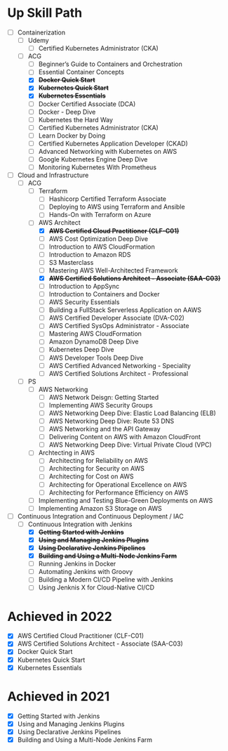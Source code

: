 # Up Skill Path
- [ ] Containerization
	- [ ] Udemy
		- [ ] Certified Kubernetes Administrator (CKA)
	- [ ] ACG
		- [ ] Beginner’s Guide to Containers and Orchestration
		- [ ] Essential Container Concepts
		- [x] **~~Docker Quick Start~~**
		- [x] **~~Kubernetes Quick Start~~**
		- [x] **~~Kubernetes Essentials~~**
		- [ ] Docker Certified Associate (DCA)
		- [ ] Docker - Deep Dive
		- [ ] Kubernetes the Hard Way
		- [ ] Certified Kubernetes Administrator (CKA)
		- [ ] Learn Docker by Doing
		- [ ] Certified Kubernetes Application Developer (CKAD)
		- [ ] Advanced Networking with Kubernetes on AWS
		- [ ] Google Kubernetes Engine Deep Dive
		- [ ] Monitoring Kubernetes With Prometheus
- [ ] Cloud and Infrastructure
	- [ ] ACG
		- [ ] Terraform
			- [ ] Hashicorp Certified Terraform Associate
			- [ ] Deploying to AWS using Terraform and Ansible
			- [ ] Hands-On with Terraform on Azure
		- [ ] AWS Architect
			- [x] **~~AWS Certified Cloud Practitioner (CLF-C01)~~**
			- [ ] AWS Cost Optimization Deep Dive
			- [ ] Introduction to AWS CloudFormation
			- [ ] Introduction to Amazon RDS
			- [ ] S3 Masterclass
			- [ ] Mastering AWS Well-Architected Framework
			- [x] **~~AWS Certified Solutions Architect - Associate (SAA-C03)~~**
			- [ ] Introduction to AppSync
			- [ ] Introduction to Containers and Docker
			- [ ] AWS Security Essentials
			- [ ] Building a FullStack Serverless Application on AAWS
			- [ ] AWS Certified Developer Associate (DVA-C02)
			- [ ] AWS Certified SysOps Administrator - Associate
			- [ ] Mastering AWS CloudFormation
			- [ ] Amazon DynamoDB Deep Dive
			- [ ] Kubernetes Deep Dive
			- [ ] AWS Developer Tools Deep Dive
			- [ ] AWS Certified Advanced Networking - Speciality
			- [ ] AWS Certified Solutions Architect - Professional
	- [ ] PS
		- [ ] AWS Networking
			- [ ] AWS Network Deisgn: Getting Started
			- [ ] Implementing AWS Security Groups
			- [ ] AWS Networking Deep Dive: Elastic Load Balancing (ELB)
			- [ ] AWS Networking Deep Dive: Route 53 DNS
			- [ ] AWS Networking and the API Gateway
			- [ ] Delivering Content on AWS with Amazon CloudFront
			- [ ] AWS Networking Deep Dive: Virtual Private Cloud (VPC)
		- [ ] Archtecting in AWS
			- [ ] Architecting for Reliability on AWS
			- [ ] Architecting for Security on AWS
			- [ ] Architecting for Cost on AWS
			- [ ] Architecting for Operational Excellence on AWS
			- [ ] Architecting for Performance Efficiency on AWS
		- [ ] Implementing and Testing Blue-Green Deployments on AWS
		- [ ] Implementing Amazon S3 Storage on AWS
- [ ] Continuous Integration and Continuous Deployment / IAC
	- [ ] Continuous Integration with Jenkins
		- [x] **~~Getting Started with Jenkins~~**
		- [x] **~~Using and Managing Jenkins Plugins~~**
		- [x] **~~Using Declarative Jenkins Pipelines~~**
		- [x] **~~Building and Using a Multi-Node Jenkins Farm~~**
		- [ ] Running Jenkins in Docker
		- [ ] Automating Jenkins with Groovy
		- [ ] Building a Modern CI/CD Pipeline with Jenkins
		- [ ] Using Jenknis X for Cloud-Native CI/CD

# Achieved in 2022
- [x] AWS Certified Cloud Practitioner (CLF-C01)
- [x] AWS Certified Solutions Architect - Associate (SAA-C03)
- [x] Docker Quick Start
- [x] Kubernetes Quick Start
- [x] Kubernetes Essentials

# Achieved in 2021
- [x] Getting Started with Jenkins
- [x] Using and Managing Jenkins Plugins
- [x] Using Declarative Jenkins Pipelines
- [x] Building and Using a Multi-Node Jenkins Farm
